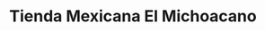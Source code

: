 ---
title: "Tienda Mexicana El Michoacano"
url: /coats/tienda-mexicana-el-michoacano/
shop: Supermarkt
---